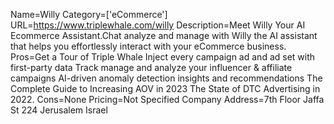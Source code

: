Name=Willy
Category=['eCommerce']
URL=https://www.triplewhale.com/willy
Description=Meet Willy Your AI Ecommerce Assistant.Chat analyze and manage with Willy the AI assistant that helps you effortlessly interact with your eCommerce business.
Pros=Get a Tour of Triple Whale Inject every campaign ad and ad set with first-party data Track manage and analyze your influencer & affiliate campaigns AI-driven anomaly detection insights and recommendations The Complete Guide to Increasing AOV in 2023 The State of DTC Advertising in 2022.
Cons=None
Pricing=Not Specified
Company Address=7th Floor Jaffa St 224 Jerusalem Israel
